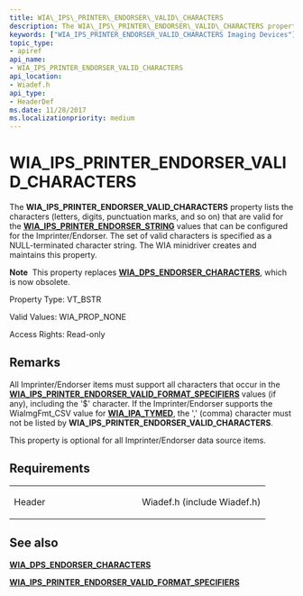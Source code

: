```yaml
---
title: WIA\_IPS\_PRINTER\_ENDORSER\_VALID\_CHARACTERS
description: The WIA\_IPS\_PRINTER\_ENDORSER\_VALID\_CHARACTERS property lists the characters (letters, digits, punctuation marks, and so on) that are valid for the WIA\_IPS\_PRINTER\_ENDORSER\_STRING values that can be configured for the Imprinter/Endorser.
keywords: ["WIA_IPS_PRINTER_ENDORSER_VALID_CHARACTERS Imaging Devices"]
topic_type:
- apiref
api_name:
- WIA_IPS_PRINTER_ENDORSER_VALID_CHARACTERS
api_location:
- Wiadef.h
api_type:
- HeaderDef
ms.date: 11/28/2017
ms.localizationpriority: medium
---
```


# WIA\_IPS\_PRINTER\_ENDORSER\_VALID\_CHARACTERS


The **WIA\_IPS\_PRINTER\_ENDORSER\_VALID\_CHARACTERS** property lists the characters (letters, digits, punctuation marks, and so on) that are valid for the [**WIA\_IPS\_PRINTER\_ENDORSER\_STRING**](wia-ips-printer-endorser-string.md) values that can be configured for the Imprinter/Endorser. The set of valid characters is specified as a NULL-terminated character string. The WIA minidriver creates and maintains this property.




**Note**  This property replaces [**WIA\_DPS\_ENDORSER\_CHARACTERS**](wia-dps-endorser-characters.md), which is now obsolete.

 

Property Type: VT\_BSTR

Valid Values: WIA\_PROP\_NONE

Access Rights: Read-only

## Remarks

All Imprinter/Endorser items must support all characters that occur in the [**WIA\_IPS\_PRINTER\_ENDORSER\_VALID\_FORMAT\_SPECIFIERS**](wia-ips-printer-endorser-valid-format-specifiers.md) values (if any), including the '$' character. If the Imprinter/Endorser supports the WiaImgFmt\_CSV value for [**WIA\_IPA\_TYMED**](wia-ipa-tymed.md), the ',' (comma) character must not be listed by **WIA\_IPS\_PRINTER\_ENDORSER\_VALID\_CHARACTERS**.

This property is optional for all Imprinter/Endorser data source items.

## Requirements

<table>
<colgroup>
<col width="50%" />
<col width="50%" />
</colgroup>
<tbody>
<tr class="odd">
<td><p>Header</p></td>
<td>Wiadef.h (include Wiadef.h)</td>
</tr>
</tbody>
</table>

## See also


[**WIA\_DPS\_ENDORSER\_CHARACTERS**](wia-dps-endorser-characters.md)

[**WIA\_IPS\_PRINTER\_ENDORSER\_VALID\_FORMAT\_SPECIFIERS**](wia-ips-printer-endorser-valid-format-specifiers.md)

 

 






